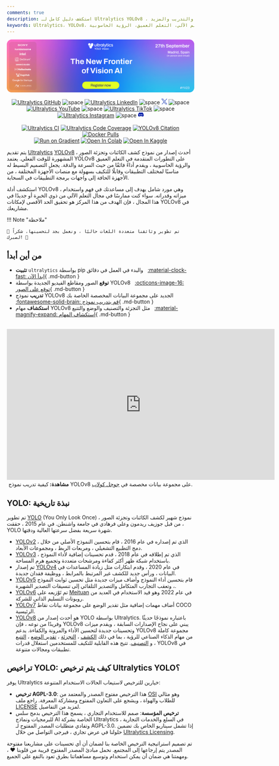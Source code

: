 ```yaml
---
comments: true
description: استكشف دليل كامل لـ Ultralytics YOLOv8 ، نموذج كشف الكائنات وتجزئة الصور ذو السرعة العالية والدقة العالية. تثبيت المحررة ، والتنبؤ ، والتدريب والمزيد.
keywords: Ultralytics، YOLOv8، كشف الكائنات، تجزئة الصور، التعلم الآلي، التعلم العميق، الرؤية الحاسوبية، YOLOv8 installation، YOLOv8 prediction، YOLOv8 training، تاريخ YOLO، تراخيص YOLO
---
```


<div align="center">
  <p>
    <a href="https://yolovision.ultralytics.com" target="_blank">
    <img width="1024" src="https://raw.githubusercontent.com/ultralytics/assets/main/yolov8/banner-yolov8.png" alt="Ultralytics YOLO banner"></a>
  </p>
  <a href="https://github.com/ultralytics"><img src="https://github.com/ultralytics/assets/raw/main/social/logo-social-github.png" width="3%" alt="Ultralytics GitHub"></a>
    <img src="https://github.com/ultralytics/assets/raw/main/social/logo-transparent.png" width="3%" alt="space">
  <a href="https://www.linkedin.com/company/ultralytics/"><img src="https://github.com/ultralytics/assets/raw/main/social/logo-social-linkedin.png" width="3%" alt="Ultralytics LinkedIn"></a>
    <img src="https://github.com/ultralytics/assets/raw/main/social/logo-transparent.png" width="3%" alt="space">
  <a href="https://twitter.com/ultralytics"><img src="https://github.com/ultralytics/assets/raw/main/social/logo-social-twitter.png" width="3%" alt="Ultralytics Twitter"></a>
    <img src="https://github.com/ultralytics/assets/raw/main/social/logo-transparent.png" width="3%" alt="space">
  <a href="https://youtube.com/ultralytics"><img src="https://github.com/ultralytics/assets/raw/main/social/logo-social-youtube.png" width="3%" alt="Ultralytics YouTube"></a>
    <img src="https://github.com/ultralytics/assets/raw/main/social/logo-transparent.png" width="3%" alt="space">
  <a href="https://www.tiktok.com/@ultralytics"><img src="https://github.com/ultralytics/assets/raw/main/social/logo-social-tiktok.png" width="3%" alt="Ultralytics TikTok"></a>
    <img src="https://github.com/ultralytics/assets/raw/main/social/logo-transparent.png" width="3%" alt="space">
  <a href="https://www.instagram.com/ultralytics/"><img src="https://github.com/ultralytics/assets/raw/main/social/logo-social-instagram.png" width="3%" alt="Ultralytics Instagram"></a>
    <img src="https://github.com/ultralytics/assets/raw/main/social/logo-transparent.png" width="3%" alt="space">
  <a href="https://ultralytics.com/discord"><img src="https://github.com/ultralytics/assets/raw/main/social/logo-social-discord.png" width="3%" alt="Ultralytics Discord"></a>
  <br>
  <br>
  <a href="https://github.com/ultralytics/ultralytics/actions/workflows/ci.yaml"><img src="https://github.com/ultralytics/ultralytics/actions/workflows/ci.yaml/badge.svg" alt="Ultralytics CI"></a>
  <a href="https://codecov.io/github/ultralytics/ultralytics"><img src="https://codecov.io/github/ultralytics/ultralytics/branch/main/graph/badge.svg?token=HHW7IIVFVY" alt="Ultralytics Code Coverage"></a>
  <a href="https://zenodo.org/badge/latestdoi/264818686"><img src="https://zenodo.org/badge/264818686.svg" alt="YOLOv8 Citation"></a>
  <a href="https://hub.docker.com/r/ultralytics/ultralytics"><img src="https://img.shields.io/docker/pulls/ultralytics/ultralytics?logo=docker" alt="Docker Pulls"></a>
  <br>
  <a href="https://console.paperspace.com/github/ultralytics/ultralytics"><img src="https://assets.paperspace.io/img/gradient-badge.svg" alt="Run on Gradient"/></a>
  <a href="https://colab.research.google.com/github/ultralytics/ultralytics/blob/main/examples/tutorial.ipynb"><img src="https://colab.research.google.com/assets/colab-badge.svg" alt="Open In Colab"></a>
  <a href="https://www.kaggle.com/ultralytics/yolov8"><img src="https://kaggle.com/static/images/open-in-kaggle.svg" alt="Open In Kaggle"></a>
</div>

يتم تقديم [Ultralytics](https://ultralytics.com) [YOLOv8](https://github.com/ultralytics/ultralytics) ، أحدث إصدار من نموذج كشف الكائنات وتجزئة الصور المشهورة للوقت الفعلي. يعتمد YOLOv8 على التطورات المتقدمة في التعلم العميق والرؤية الحاسوبية ، ويقدم أداءً فائقًا من حيث السرعة والدقة. يجعل التصميم البسيط له مناسبًا لمختلف التطبيقات وقابلًا للتكيف بسهولة مع منصات الأجهزة المختلفة ، من الأجهزة الحافة إلى واجهات برمجة التطبيقات في السحابة.

استكشف أدلة YOLOv8 ، وهي مورد شامل يهدف إلى مساعدتك في فهم واستخدام ميزاته وقدراته. سواء كنت ممارسًا في مجال التعلم الآلي من ذوي الخبرة أو جديدًا في هذا المجال ، فإن الهدف من هذا المركز هو تحقيق الحد الأقصى لإمكانات YOLOv8 في مشاريعك.

!!! Note "ملاحظة"

    🚧 تم تطوير وثائقنا متعددة اللغات حاليًا ، ونعمل بجد لتحسينها. شكراً لصبرك! 🙏

## من أين أبدأ

- **تثبيت** `ultralytics` بواسطة pip والبدء في العمل في دقائق &nbsp; [:material-clock-fast: ابدأ الآن](quickstart.md){ .md-button }
- **توقع** الصور ومقاطع الفيديو الجديدة بواسطة YOLOv8 &nbsp; [:octicons-image-16: توقع على الصور](modes/predict.md){ .md-button }
- **تدريب** نموذج YOLOv8 الجديد على مجموعة البيانات المخصصة الخاصة بك &nbsp; [:fontawesome-solid-brain: قم بتدريب نموذج](modes/train.md){ .md-button }
- **استكشاف** مهام YOLOv8 مثل التجزئة والتصنيف والوضع والتتبع &nbsp; [:material-magnify-expand: استكشاف المهام](tasks/index.md){ .md-button }

<p align="center">
  <br>
  <iframe width="720" height="405" src="https://www.youtube.com/embed/LNwODJXcvt4?si=7n1UvGRLSd9p5wKs"
    title="مشغل فيديو يوتيوب" frameborder="0"
    allow="accelerometer; autoplay; clipboard-write; encrypted-media; gyroscope; picture-in-picture; web-share"
    allowfullscreen>
  </iframe>
  <br>
  <strong> مشاهدة: </strong> كيفية تدريب نموذج YOLOv8 على مجموعة بيانات مخصصة في <a href="https://colab.research.google.com/github/ultralytics/ultralytics/blob/main/examples/tutorial.ipynb" target="_blank">جوجل كولاب</a>.
</p>

## YOLO: نبذة تاريخية

تم تطوير [YOLO](https://arxiv.org/abs/1506.02640) (You Only Look Once) ، نموذج شهير لكشف الكائنات وتجزئة الصور ، من قبل جوزيف ريدمون وعلي فرهادي في جامعة واشنطن. في عام 2015 ، حققت YOLO شهرة سريعة بفضل سرعتها العالية ودقتها.

- [YOLOv2](https://arxiv.org/abs/1612.08242) ، الذي تم إصداره في عام 2016 ، قام بتحسين النموذج الأصلي من خلال دمج التطبيع التشغيلي ، ومربعات الربط ، ومجموعات الأبعاد.
- [YOLOv3](https://pjreddie.com/media/files/papers/YOLOv3.pdf) ، الذي تم إطلاقه في عام 2018 ، قدم تحسينات إضافية لأداء النموذج باستخدام شبكة ظهر أكثر كفاءة ومرشحات متعددة وتجميع هرم المساحة.
- تم إصدار [YOLOv4](https://arxiv.org/abs/2004.10934) في عام 2020 ، وقدم ابتكارات مثل زيادة المساعدات في البيانات ، ورأس جديد للكشف غير المرتبط بالمرابط ، ووظيفة فقدان جديدة.
- [YOLOv5](https://github.com/ultralytics/yolov5) قام بتحسين أداء النموذج وأضاف ميزات جديدة مثل تحسين ثوابت النموذج ، وتعقب التجارب المتكامل والتصدير التلقائي إلى تنسيقات التصدير الشهيرة.
- [YOLOv6](https://github.com/meituan/YOLOv6) تم تَوْزيعه على [Meituan](https://about.meituan.com/) في عام 2022 وهو قيد الاستخدام في العديد من روبوتات التسليم الذاتي للشركة.
- [YOLOv7](https://github.com/WongKinYiu/yolov7) أضاف مهمات إضافية مثل تقدير الوضع على مجموعة بيانات نقاط COCO الرئيسية.
- [YOLOv8](https://github.com/ultralytics/ultralytics) هو أحدث إصدار من YOLO بواسطة Ultralytics. باعتباره نموذجًا حديثًا وفريدًا من نوعه ، فإن YOLOv8 يبني على نجاح الإصدارات السابقة ، ويقدم ميزات وتحسينات جديدة لتحسين الأداء والمرونة والكفاءة. يدعم YOLOv8 مجموعة كاملة من مهام الذكاء الصناعي للرؤية ، بما في ذلك [الكشف](tasks/detect.md) ، [التجزئة](tasks/segment.md) ، [تقدير الوضع](tasks/pose.md) ، [التتبع](modes/track.md) ، و [التصنيف](tasks/classify.md). تتيح هذه القابلية للتكيف للمستخدمين استغلال قدرات YOLOv8 في تطبيقات ومجالات متنوعة.

## تراخيص YOLO: كيف يتم ترخيص Ultralytics YOLO؟

يوفر Ultralytics خيارين للترخيص لاستيعاب الحالات الاستخدام المتنوعة:

- **ترخيص AGPL-3.0**: هذا الترخيص مفتوح المصدر والمعتمد من [OSI](https://opensource.org/licenses/) وهو مثالي للطلاب والهواة ، ويشجع على التعاون المفتوح ومشاركة المعرفة. راجع ملف [LICENSE](https://github.com/ultralytics/ultralytics/blob/main/LICENSE) لمزيد من التفاصيل.
- **ترخيص المؤسسة**: صمم للاستخدام التجاري ، يسمح هذا الترخيص بدمج سلس للبرمجيات ونماذج AI الخاصة بشركة Ultralytics في السلع والخدمات التجارية ، وتفادي متطلبات المصدر المفتوح لـ AGPL-3.0. إذا تشمل سيناريو الخاص بك تضمين حلولنا في عرض تجاري ، فيرجى التواصل من خلال [Ultralytics Licensing](https://ultralytics.com/license).

تم تصميم استراتيجية الترخيص الخاصة بنا لضمان أن أي تحسينات على مشاريعنا مفتوحة المصدر يتم إرجاعها إلى المجتمع. نحمل مبادئ المصدر المفتوح قريبة من قلوبنا ❤️ ، ومهمتنا هي ضمان أن يمكن استخدام وتوسيع مساهماتنا بطرق تعود بالنفع على الجميع.
